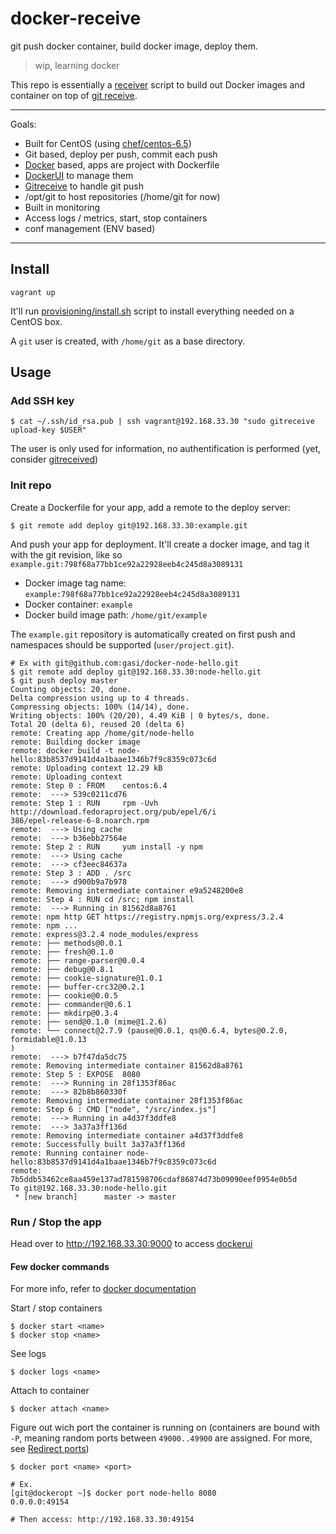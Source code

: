 # docker-receive

git push docker container, build docker image, deploy them.

> wip, learning docker

This repo is essentially a [receiver](provisioning/templates/receiver)
script to build out Docker images and container on top of [git receive]().

---

Goals:

- Built for CentOS (using [chef/centos-6.5][chef])
- Git based, deploy per push, commit each push
- [Docker][docker] based, apps are project with Dockerfile
- [DockerUI][dockerui] to manage them
- [Gitreceive][gitreceive] to handle git push
- /opt/git to host repositories (/home/git for now)
- Built in monitoring
- Access logs / metrics, start, stop containers
- conf management (ENV based)

[chef]: https://vagrantcloud.com/chef/centos-6.5
[docker]: https://www.docker.io/
[dockerui]: https://github.com/crosbymichael/dockerui
[gitreceive]: https://github.com/progrium/gitreceive

---


## Install

    vagrant up

It'll run [provisioning/install.sh](provisioning/install.sh) script to
install everything needed on a CentOS box.

A `git` user is created, with `/home/git` as a base directory.

## Usage

### Add SSH key

    $ cat ~/.ssh/id_rsa.pub | ssh vagrant@192.168.33.30 "sudo gitreceive upload-key $USER"

The user is only used for information, no authentification is performed (yet, consider [gitreceived](https://github.com/flynn/gitreceived))

### Init repo

Create a Dockerfile for your app, add a remote to the deploy server:

    $ git remote add deploy git@192.168.33.30:example.git

And push your app for deployment. It'll create a docker image, and tag
it with the git revision, like so
`example.git:798f68a77bb1ce92a22928eeb4c245d8a3089131`

- Docker image tag name: `example:798f68a77bb1ce92a22928eeb4c245d8a3089131`
- Docker container: `example`
- Docker build image path: `/home/git/example`

The `example.git` repository is automatically created on first push and
namespaces should be supported (`user/project.git`).

```
# Ex with git@github.com:gasi/docker-node-hello.git
$ git remote add deploy git@192.168.33.30:node-hello.git
$ git push deploy master
Counting objects: 20, done.
Delta compression using up to 4 threads.
Compressing objects: 100% (14/14), done.
Writing objects: 100% (20/20), 4.49 KiB | 0 bytes/s, done.
Total 20 (delta 6), reused 20 (delta 6)
remote: Creating app /home/git/node-hello
remote: Building docker image
remote: docker build -t node-hello:83b8537d9141d4a1baae1346b7f9c8359c073c6d
remote: Uploading context 12.29 kB
remote: Uploading context
remote: Step 0 : FROM    centos:6.4
remote:  ---> 539c0211cd76
remote: Step 1 : RUN     rpm -Uvh http://download.fedoraproject.org/pub/epel/6/i
386/epel-release-6-8.noarch.rpm
remote:  ---> Using cache
remote:  ---> b36ebb27564e
remote: Step 2 : RUN     yum install -y npm
remote:  ---> Using cache
remote:  ---> cf3eec84637a
remote: Step 3 : ADD . /src
remote:  ---> d900b9a7b978
remote: Removing intermediate container e9a5248200e8
remote: Step 4 : RUN cd /src; npm install
remote:  ---> Running in 81562d8a8761
remote: npm http GET https://registry.npmjs.org/express/3.2.4
remote: npm ...
remote: express@3.2.4 node_modules/express
remote: ├── methods@0.0.1
remote: ├── fresh@0.1.0
remote: ├── range-parser@0.0.4
remote: ├── debug@0.8.1
remote: ├── cookie-signature@1.0.1
remote: ├── buffer-crc32@0.2.1
remote: ├── cookie@0.0.5
remote: ├── commander@0.6.1
remote: ├── mkdirp@0.3.4
remote: ├── send@0.1.0 (mime@1.2.6)
remote: └── connect@2.7.9 (pause@0.0.1, qs@0.6.4, bytes@0.2.0, formidable@1.0.13
)
remote:  ---> b7f47da5dc75
remote: Removing intermediate container 81562d8a8761
remote: Step 5 : EXPOSE  8080
remote:  ---> Running in 28f1353f86ac
remote:  ---> 82b8b860330f
remote: Removing intermediate container 28f1353f86ac
remote: Step 6 : CMD ["node", "/src/index.js"]
remote:  ---> Running in a4d37f3ddfe8
remote:  ---> 3a37a3ff136d
remote: Removing intermediate container a4d37f3ddfe8
remote: Successfully built 3a37a3ff136d
remote: Running container node-hello:83b8537d9141d4a1baae1346b7f9c8359c073c6d
remote: 7b5ddb53462ce8aa459e137ad781598706cdaf86874d73b09090eef0954e0b5d
To git@192.168.33.30:node-hello.git
 * [new branch]      master -> master
```

### Run / Stop the app

Head over to http://192.168.33.30:9000 to access [dockerui][dockerui]

#### Few docker commands

For more info, refer to [docker documentation](https://docs.docker.io/reference/commandline/cli/)

Start / stop containers

    $ docker start <name>
    $ docker stop <name>

See logs

    $ docker logs <name>

Attach to container

    $ docker attach <name>

Figure out wich port the container is running on (containers are bound
with `-P`, meaning random ports between `49000..49900` are assigned. For
more, see [Redirect
ports](https://docs.docker.io/use/port_redirection/#auto-map-all-exposed-ports-on-the-host))

    $ docker port <name> <port>

    # Ex.
    [git@dockeropt ~]$ docker port node-hello 8080
    0.0.0.0:49154

    # Then access: http://192.168.33.30:49154
